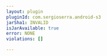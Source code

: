 ```yaml
---
layout: plugin
pluginId: com.sergioserra.android-s3
jarSha1: INVALID
isJarAvailable: true
error: NONE
violations: []

---
```


